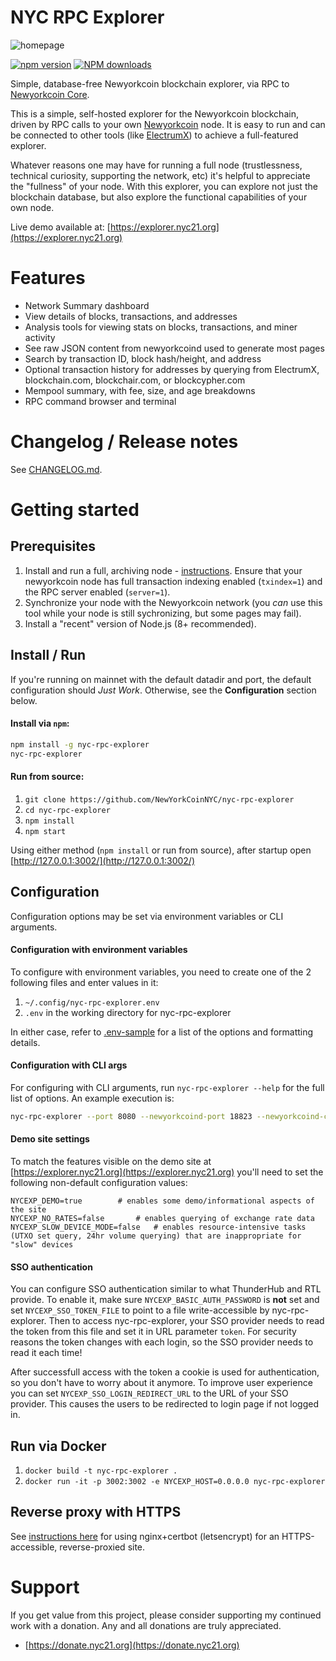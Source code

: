 # NYC RPC Explorer

![homepage](https://github.com/NewYorkCoinNYC/nyc-rpc-explorer/blob/master/public/img/screenshots/homepage.png?raw=true)

[![npm version][npm-ver-img]][npm-ver-url] [![NPM downloads][npm-dl-img]][npm-dl-url]


Simple, database-free Newyorkcoin blockchain explorer, via RPC to [Newyorkcoin Core](https://github.com/NewYorkCoinNYC/newyorkcoin).

This is a simple, self-hosted explorer for the Newyorkcoin blockchain, driven by RPC calls to your own [Newyorkcoin](https://github.com/newyorNewYorkCoinNYCkcoin/newyorkcoin) node. It is easy to run and can be connected to other tools (like [ElectrumX](https://github.com/NewYorkCoinNYC/electrumx)) to achieve a full-featured explorer.

Whatever reasons one may have for running a full node (trustlessness, technical curiosity, supporting the network, etc) it's helpful to appreciate the "fullness" of your node. With this explorer, you can explore not just the blockchain database, but also explore the functional capabilities of your own node.

Live demo available at: [https://explorer.nyc21.org](https://explorer.nyc21.org)

# Features

* Network Summary dashboard
* View details of blocks, transactions, and addresses
* Analysis tools for viewing stats on blocks, transactions, and miner activity
* See raw JSON content from newyorkcoind used to generate most pages
* Search by transaction ID, block hash/height, and address
* Optional transaction history for addresses by querying from ElectrumX, blockchain.com, blockchair.com, or blockcypher.com
* Mempool summary, with fee, size, and age breakdowns
* RPC command browser and terminal

# Changelog / Release notes

See [CHANGELOG.md](/CHANGELOG.md).

# Getting started

## Prerequisites

1. Install and run a full, archiving node - [instructions](https://newyorkcoin.net/full-node). Ensure that your newyorkcoin node has full transaction indexing enabled (`txindex=1`) and the RPC server enabled (`server=1`).
2. Synchronize your node with the Newyorkcoin network (you *can* use this tool while your node is still sychronizing, but some pages may fail).
3. Install a "recent" version of Node.js (8+ recommended).

## Install / Run

If you're running on mainnet with the default datadir and port, the default configuration should *Just Work*. Otherwise, see the **Configuration** section below.

#### Install via `npm`:

```bash
npm install -g nyc-rpc-explorer
nyc-rpc-explorer
```

#### Run from source:

1. `git clone https://github.com/NewYorkCoinNYC/nyc-rpc-explorer`
2. `cd nyc-rpc-explorer`
3. `npm install`
4. `npm start`


Using either method (`npm install` or run from source), after startup open [http://127.0.0.1:3002/](http://127.0.0.1:3002/)


## Configuration

Configuration options may be set via environment variables or CLI arguments.

#### Configuration with environment variables

To configure with environment variables, you need to create one of the 2 following files and enter values in it:

1. `~/.config/nyc-rpc-explorer.env`
2. `.env` in the working directory for nyc-rpc-explorer

In either case, refer to [.env-sample](.env-sample) for a list of the options and formatting details.

#### Configuration with CLI args

For configuring with CLI arguments, run `nyc-rpc-explorer --help` for the full list of options. An example execution is:

```bash
nyc-rpc-explorer --port 8080 --newyorkcoind-port 18823 --newyorkcoind-cookie ~/.newyorkc/regtest/.cookie
```

#### Demo site settings

To match the features visible on the demo site at [https://explorer.nyc21.org](https://explorer.nyc21.org) you'll need to set the following non-default configuration values:

    NYCEXP_DEMO=true 		# enables some demo/informational aspects of the site
    NYCEXP_NO_RATES=false		# enables querying of exchange rate data
    NYCEXP_SLOW_DEVICE_MODE=false	# enables resource-intensive tasks (UTXO set query, 24hr volume querying) that are inappropriate for "slow" devices

#### SSO authentication

You can configure SSO authentication similar to what ThunderHub and RTL provide.
To enable it, make sure `NYCEXP_BASIC_AUTH_PASSWORD` is **not** set and set `NYCEXP_SSO_TOKEN_FILE` to point to a file write-accessible by nyc-rpc-explorer.
Then to access nyc-rpc-explorer, your SSO provider needs to read the token from this file and set it in URL parameter `token`.
For security reasons the token changes with each login, so the SSO provider needs to read it each time!

After successfull access with the token a cookie is used for authentication, so you don't have to worry about it anymore.
To improve user experience you can set `NYCEXP_SSO_LOGIN_REDIRECT_URL` to the URL of your SSO provider.
This causes the users to be redirected to login page if not logged in.

## Run via Docker

1. `docker build -t nyc-rpc-explorer .`
2. `docker run -it -p 3002:3002 -e NYCEXP_HOST=0.0.0.0 nyc-rpc-explorer`


## Reverse proxy with HTTPS

See [instructions here](docs/nginx-reverse-proxy.md) for using nginx+certbot (letsencrypt) for an HTTPS-accessible, reverse-proxied site.

# Support

If you get value from this project, please consider supporting my continued work with a donation. Any and all donations are truly appreciated.

* [https://donate.nyc21.org](https://donate.nyc21.org)


[npm-ver-img]: https://img.shields.io/npm/v/nyc-rpc-explorer.svg?style=flat
[npm-ver-url]: https://www.npmjs.com/package/nyc-rpc-explorer
[npm-dl-img]: http://img.shields.io/npm/dm/nyc-rpc-explorer.svg?style=flat
[npm-dl-url]: https://npmcharts.com/compare/nyc-rpc-explorer?minimal=true

